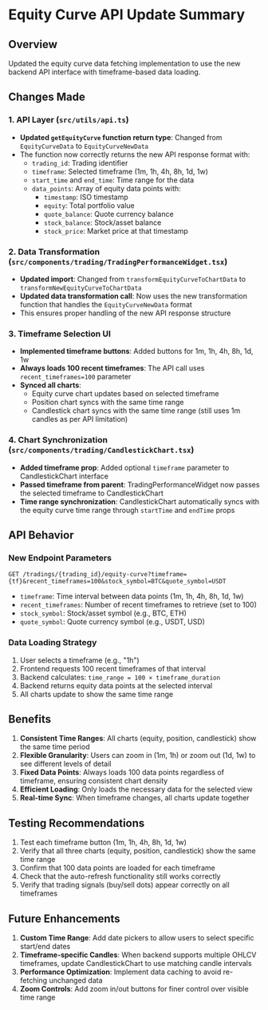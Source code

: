 # Equity Curve API Update Summary

## Overview
Updated the equity curve data fetching implementation to use the new backend API interface with timeframe-based data loading.

## Changes Made

### 1. API Layer (`src/utils/api.ts`)
- **Updated `getEquityCurve` function return type**: Changed from `EquityCurveData` to `EquityCurveNewData`
- The function now correctly returns the new API response format with:
  - `trading_id`: Trading identifier
  - `timeframe`: Selected timeframe (1m, 1h, 4h, 8h, 1d, 1w)
  - `start_time` and `end_time`: Time range for the data
  - `data_points`: Array of equity data points with:
    - `timestamp`: ISO timestamp
    - `equity`: Total portfolio value
    - `quote_balance`: Quote currency balance
    - `stock_balance`: Stock/asset balance
    - `stock_price`: Market price at that timestamp

### 2. Data Transformation (`src/components/trading/TradingPerformanceWidget.tsx`)
- **Updated import**: Changed from `transformEquityCurveToChartData` to `transformNewEquityCurveToChartData`
- **Updated data transformation call**: Now uses the new transformation function that handles the `EquityCurveNewData` format
- This ensures proper handling of the new API response structure

### 3. Timeframe Selection UI
- **Implemented timeframe buttons**: Added buttons for 1m, 1h, 4h, 8h, 1d, 1w
- **Always loads 100 recent timeframes**: The API call uses `recent_timeframes=100` parameter
- **Synced all charts**: 
  - Equity curve chart updates based on selected timeframe
  - Position chart syncs with the same time range
  - Candlestick chart syncs with the same time range (still uses 1m candles as per API limitation)

### 4. Chart Synchronization (`src/components/trading/CandlestickChart.tsx`)
- **Added timeframe prop**: Added optional `timeframe` parameter to CandlestickChart interface
- **Passed timeframe from parent**: TradingPerformanceWidget now passes the selected timeframe to CandlestickChart
- **Time range synchronization**: CandlestickChart automatically syncs with the equity curve time range through `startTime` and `endTime` props

## API Behavior

### New Endpoint Parameters
```
GET /tradings/{trading_id}/equity-curve?timeframe={tf}&recent_timeframes=100&stock_symbol=BTC&quote_symbol=USDT
```

- `timeframe`: Time interval between data points (1m, 1h, 4h, 8h, 1d, 1w)
- `recent_timeframes`: Number of recent timeframes to retrieve (set to 100)
- `stock_symbol`: Stock/asset symbol (e.g., BTC, ETH)
- `quote_symbol`: Quote currency symbol (e.g., USDT, USD)

### Data Loading Strategy
1. User selects a timeframe (e.g., "1h")
2. Frontend requests 100 recent timeframes of that interval
3. Backend calculates: `time_range = 100 × timeframe_duration`
4. Backend returns equity data points at the selected interval
5. All charts update to show the same time range

## Benefits

1. **Consistent Time Ranges**: All charts (equity, position, candlestick) show the same time period
2. **Flexible Granularity**: Users can zoom in (1m, 1h) or zoom out (1d, 1w) to see different levels of detail
3. **Fixed Data Points**: Always loads 100 data points regardless of timeframe, ensuring consistent chart density
4. **Efficient Loading**: Only loads the necessary data for the selected view
5. **Real-time Sync**: When timeframe changes, all charts update together

## Testing Recommendations

1. Test each timeframe button (1m, 1h, 4h, 8h, 1d, 1w)
2. Verify that all three charts (equity, position, candlestick) show the same time range
3. Confirm that 100 data points are loaded for each timeframe
4. Check that the auto-refresh functionality still works correctly
5. Verify that trading signals (buy/sell dots) appear correctly on all timeframes

## Future Enhancements

1. **Custom Time Range**: Add date pickers to allow users to select specific start/end dates
2. **Timeframe-specific Candles**: When backend supports multiple OHLCV timeframes, update CandlestickChart to use matching candle intervals
3. **Performance Optimization**: Implement data caching to avoid re-fetching unchanged data
4. **Zoom Controls**: Add zoom in/out buttons for finer control over visible time range
